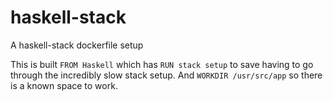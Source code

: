 # haskell-stack
A haskell-stack dockerfile setup

This is built `FROM Haskell` which has `RUN stack setup` to save having to go through the incredibly slow stack setup.
And `WORKDIR /usr/src/app` so there is a known space to work.
